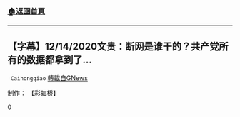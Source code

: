 ###  [:house:返回首頁](https://github.com/ourhimalayas/txt)
---

## 【字幕】12/14/2020文贵：断网是谁干的？共产党所有的数据都拿到了&#8230;
` Caihongqiao` [轉載自GNews](https://gnews.org/zh-hans/649944/)

制作： 【彩虹桥】

0
